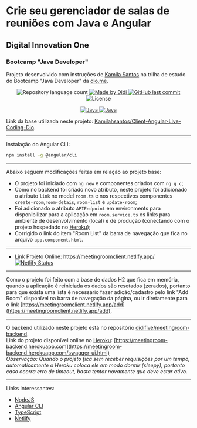 # Crie seu gerenciador de salas de reuniões com Java e Angular

## Digital Innovation One
### Bootcamp "Java Developer"

Projeto desenvolvido com instruções de [Kamila Santos] na trilha de estudo do Bootcamp "Java Developer" da [dio.me].

<p align="center">
	<img alt="Repository language count" src="https://img.shields.io/github/languages/count/didifive/lab-banco-digital-oo">
<a href="https://www.linkedin.com/in/falvojr/">
		<img alt="Made by Didi" src="https://img.shields.io/badge/made%20by-Didi-blue">
</a>	
<a href="https://github.com/didifive/lab-banco-digital-oo/commits/master">
    <img alt="GitHub last commit" src="https://img.shields.io/github/last-commit/didifive/lab-banco-digital-oo?color=blue">
</a>
<img alt="License" src="https://img.shields.io/badge/license-MIT-brightgreen?color=blue">
</p>

<p align="center">
  <a href="https://angular.io/">
	  <img alt="Java" src="https://img.shields.io/static/v1?color=red&label=Dev&message=Angular&style=for-the-badge&logo=Angular">
	</a>
  <a href="https://www.typescriptlang.org/">
	  <img alt="Java" src="https://img.shields.io/static/v1?color=blue&label=Dev&message=TypeScript&style=for-the-badge&logo=Typescript">
	</a>
</p>

Link da base utilizada neste projeto: [Kamilahsantos/Client-Angular-Live-Coding-Dio].

---

Instalação do Angular CLI:
```bash
npm install -g @angular/cli
```

---

Abaixo seguem modificações feitas em relação ao projeto base:
* O projeto foi iniciado com `ng new` e componentes criados com `ng g c`;
* Como no backend foi criado novo atributo, neste projeto foi adicionado o atributo `link` no model `room.ts` e nos respectivos componentes `create-room`,`room-detais`, `room-list` e `update-room`;
* Foi adicionado o atributo `APIEndpoint` em environments para disponibilizar para a aplicação em `room.service.ts` os links para ambiente de desenvolvimento (local) e de produção (conectando com o projeto hospedado no [Heroku]);
* Corrigido o link do item "Room List" da barra de navegação que fica no arquivo `app.component.html`.

---

* Link Projeto Online: https://meetingroomclient.netlify.app/  
[![Netlify Status](https://api.netlify.com/api/v1/badges/53c4dc7a-b520-4621-9e9f-c94b3178c337/deploy-status)](https://app.netlify.com/sites/meetingroomclient/deploys)

---

Como o projeto foi feito com a base de dados H2 que fica em memória, quando a aplicação é reiniciada os dados são resetados (zerados), portanto para que exista uma lista é necessário fazer adição/cadastro pelo link "Add Room" disponível na barra de navegação da página, ou ir diretamente para o link [https://meetingroomclient.netlify.app/add](https://meetingroomclient.netlify.app/add).

---

O backend utilizado neste projeto está no repositório [didifive/meetingroom-backend].  
Link do projeto disponível online no [Heroku]: [https://meetingroom-backend.herokuapp.com](https://meetingroom-backend.herokuapp.com/swagger-ui.html)  
_Observação: Quando o projeto fica sem receber requisições por um tempo, automaticamente o Heroku coloca ele em modo dormir (sleepy), portanto caso ocorra erro de timeout, basta tentar novamente que deve estar ativo._

---

Links Interessantes:
* [NodeJS]
* [Angular CLI]
* [TypeScript]
* [Netlify]


[dio.me]: https://dio.me/
[Kamila Santos]: https://www.linkedin.com/in/kamila-santos-oliveira/
[Kamilahsantos/Client-Angular-Live-Coding-Dio]: https://github.com/Kamilahsantos/Client-Angular-Live-Coding-Dio
[didifive/meetingroom-backend]: https://github.com/didifive/meetingroom-backend
[NodeJS]: https://nodejs.org/
[Angular CLI]: https://angular.io/cli
[TypeScript]: https://www.typescriptlang.org/
[Netlify]:https://www.netlify.com/
[Heroku]: https://www.heroku.com/
